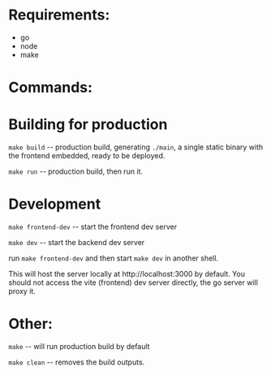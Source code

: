 # Requirements:
- go
- node
- make

# Commands:

# Building for production
`make build` -- production build, generating `./main`, a single static binary
with the frontend embedded, ready to be deployed.

`make run` -- production build, then run it.

# Development
`make frontend-dev` -- start the frontend dev server

`make dev` -- start the backend dev server

run `make frontend-dev` and then start `make dev` in another shell.

This will host the server locally at http://localhost:3000 by default. You
should not access the vite (frontend) dev server directly, the go server will
proxy it.

# Other:
`make` -- will run production build by default

`make clean` -- removes the build outputs.
